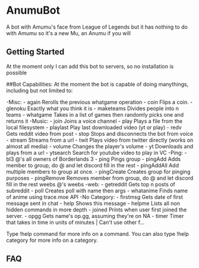 # AnumuBot
A bot with Amumu's face from League of Legends but it has nothing to do with Amumu so it's a new Mu, an Anumu if you will

## Getting Started

At the moment only I can add this bot to servers, so no installation is possible

##Bot Capabilities:
At the moment the bot is capable of doing manythings, including but not limited to:

-Misc:
    -  again      Rerolls the previous whatgame operation
    -  coin       Flips a coin.
    -  glenoku    Exactly what you think it is
    -  maketeams  Divides people into n teams
    -  whatgame   Takes in a list of games then randomly picks one and returns it
-Music:
    -  join       Joins a voice channel
    -  play       Plays a file from the local filesystem
    -  playlast   Play last downloaded video (yt or play)
    -  redv       Gets reddit video from post
    -  stop       Stops and disconnects the bot from voice
    -  stream     Streams from a url
    -  twit       Plays video from twitter directly (works on almost all media)
    -  volume     Changes the player's volume
    -  yt         Downloads and plays from a url 
    -  ytsearch   Search for youtube video to play in VC
-Ping:
    -  bl3        @'s all owners of Borderlands 3
    -  ping       Pings group
    -  pingAdd    Adds member to group, do @ and let discord fill in the rest
    -  pingAddAll Add multiple members to group at once.
    -  pingCreate Creates group for pinging purposes
    -  pingRemove Removes member from group, do @ and let discord fill in the rest
      weebs      @'s weebs
-web:
    -  getreddit  Gets top n posts of subreddit
    -  poll       Creates poll with name then args
    -  whatanime  Finds name of anime using trace.moe API
-No Category:
    -  firstmsg   Gets date of first message sent in chat
    -  help       Shows this message
    -  helpme     Lists all non hidden commands in more depth
    -  joined     Prints when user first joined the server.
    -  opgg       Gets name's op.gg, assuming they're on NA
    -  timer      Timer that takes in time in units of minutes | Can't use other f...

Type !help command for more info on a command.
You can also type !help category for more info on a category.



## FAQ

